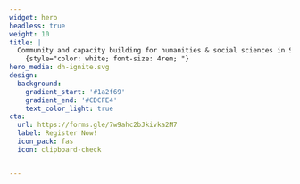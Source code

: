 ```yaml
---
widget: hero
headless: true
weight: 10
title: | 
  Community and capacity building for humanities & social sciences in South Africa
    {style="color: white; font-size: 4rem; "} 
hero_media: dh-ignite.svg
design:
  background:
    gradient_start: '#1a2f69'
    gradient_end: '#CDCFE4'
    text_color_light: true
cta:
  url: https://forms.gle/7w9ahc2bJkivka2M7
  label: Register Now!
  icon_pack: fas
  icon: clipboard-check


---
```



